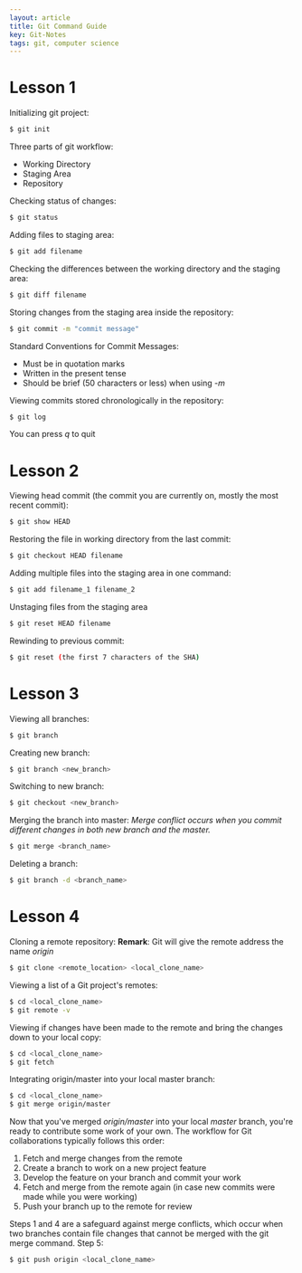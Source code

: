 ```yaml
---
layout: article
title: Git Command Guide
key: Git-Notes
tags: git, computer science
---
```


# Lesson 1 

 Initializing git project:
```sh
$ git init
```

Three parts of git workflow:
 - Working Directory
 - Staging Area
 - Repository

Checking status of changes:
```sh
$ git status
```
<!--more-->
Adding files to staging area:
```sh
$ git add filename
```
Checking the differences between the working directory and the staging area:
```sh
$ git diff filename
```

Storing changes from the staging area inside the repository:
```sh
$ git commit -m "commit message"
```
 Standard Conventions for Commit Messages:
+ Must be in quotation marks
+ Written in the present tense
+ Should be brief (50 characters or less) when using _-m_

Viewing commits stored chronologically in the repository:
```sh
$ git log
```
You can press *q* to quit
# Lesson 2

Viewing head commit (the commit you are currently on, mostly the most recent commit):
```sh
$ git show HEAD
```
Restoring the file in working directory from the last commit:
```sh
$ git checkout HEAD filename
```
Adding multiple files into the staging area in one command:
```sh
$ git add filename_1 filename_2
```
Unstaging files from the staging area
```sh
$ git reset HEAD filename
```
Rewinding to previous commit:
```sh
$ git reset (the first 7 characters of the SHA)
```
# Lesson 3
Viewing all branches:
```sh
$ git branch
```

Creating new branch:
```sh
$ git branch <new_branch>
```
Switching to new branch:
```sh
$ git checkout <new_branch>
```
Merging the branch into master:
*Merge conflict occurs when you commit different changes in both new branch and the master.*
```sh
$ git merge <branch_name>
```
Deleting a branch:
```sh
$ git branch -d <branch_name>
```
# Lesson 4
Cloning a remote repository:
__Remark__: Git will give the remote address the name *origin*
```sh
$ git clone <remote_location> <local_clone_name>
```
Viewing a list of a Git project's remotes:
```sh
$ cd <local_clone_name>
$ git remote -v
```
Viewing if changes have been made to the remote and bring the changes down to your local copy:
```sh
$ cd <local_clone_name>
$ git fetch
```
Integrating origin/master into your local master branch:
```sh
$ cd <local_clone_name>
$ git merge origin/master
```
Now that you've merged *origin/master* into your local *master* branch, you're ready to contribute some work of your own. The workflow for Git collaborations typically follows this order:
1. Fetch and merge changes from the remote
2. Create a branch to work on a new project feature
3. Develop the feature on your branch and commit your work
4. Fetch and merge from the remote again (in case new commits were made while you were working)
5. Push your branch up to the remote for review

Steps 1 and 4 are a safeguard against merge conflicts, which occur when two branches contain file changes that cannot be merged with the git merge command. 
Step 5:
```sh
$ git push origin <local_clone_name>
```
